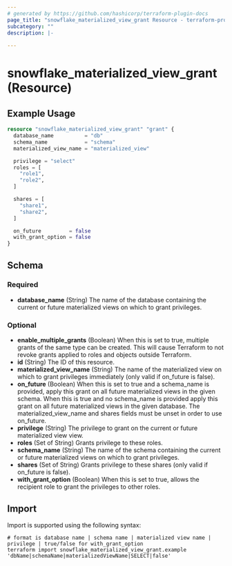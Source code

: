 ```yaml
---
# generated by https://github.com/hashicorp/terraform-plugin-docs
page_title: "snowflake_materialized_view_grant Resource - terraform-provider-snowflake"
subcategory: ""
description: |-
  
---
```


# snowflake_materialized_view_grant (Resource)



## Example Usage

```terraform
resource "snowflake_materialized_view_grant" "grant" {
  database_name          = "db"
  schema_name            = "schema"
  materialized_view_name = "materialized_view"

  privilege = "select"
  roles = [
    "role1",
    "role2",
  ]

  shares = [
    "share1",
    "share2",
  ]

  on_future         = false
  with_grant_option = false
}
```

<!-- schema generated by tfplugindocs -->
## Schema

### Required

- **database_name** (String) The name of the database containing the current or future materialized views on which to grant privileges.

### Optional

- **enable_multiple_grants** (Boolean) When this is set to true, multiple grants of the same type can be created. This will cause Terraform to not revoke grants applied to roles and objects outside Terraform.
- **id** (String) The ID of this resource.
- **materialized_view_name** (String) The name of the materialized view on which to grant privileges immediately (only valid if on_future is false).
- **on_future** (Boolean) When this is set to true and a schema_name is provided, apply this grant on all future materialized views in the given schema. When this is true and no schema_name is provided apply this grant on all future materialized views in the given database. The materialized_view_name and shares fields must be unset in order to use on_future.
- **privilege** (String) The privilege to grant on the current or future materialized view view.
- **roles** (Set of String) Grants privilege to these roles.
- **schema_name** (String) The name of the schema containing the current or future materialized views on which to grant privileges.
- **shares** (Set of String) Grants privilege to these shares (only valid if on_future is false).
- **with_grant_option** (Boolean) When this is set to true, allows the recipient role to grant the privileges to other roles.

## Import

Import is supported using the following syntax:

```shell
# format is database name | schema name | materialized view name | privilege | true/false for with_grant_option
terraform import snowflake_materialized_view_grant.example 'dbName|schemaName|materializedViewName|SELECT|false'
```
